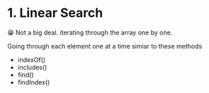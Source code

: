 # 1. Linear Search
😁 Not a big deal. iterating through the array one by one.

Going through each element one at a time simiar to these methods
- indexOf()
- includes()
- find()
- findIndex()